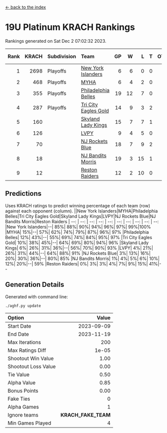 [<- back to the index](readme.md)
# 19U Platinum KRACH Rankings
Rankings generated on Sat Dec  2 07:02:32 2023.

Rank|KRACH|Subdivision|Team|GP|W|L|T|OTW|OTL|SoS|Exp Wins|Win Diff
---:|---:|:---|:---|---:|---:|---:|---:|---:|---:|---:|---:|---:
1|2698|Playoffs|[New York Islanders](https://gamesheetstats.com/seasons/3663/teams/140861/schedule)|6|6|0|0|0|0|60|6.8|-0.0
2|468|Playoffs|[MYHA](https://gamesheetstats.com/seasons/3663/teams/140863/schedule)|6|4|2|0|0|0|239|4.9|0.0
3|355|Playoffs|[Philadelphia Belles](https://gamesheetstats.com/seasons/3663/teams/140864/schedule)|19|12|7|0|0|0|628|12.9|0.0
4|287|Playoffs|[Tri City Eagles Gold](https://gamesheetstats.com/seasons/3663/teams/140869/schedule)|14|9|3|2|0|0|138|10.9|0.0
5|160||[Skyland Lady Kings](https://gamesheetstats.com/seasons/3663/teams/140865/schedule)|15|7|7|1|0|0|390|8.4|0.0
6|126||[LVPY](https://gamesheetstats.com/seasons/3663/teams/140860/schedule)|9|4|5|0|0|0|187|4.9|0.0
7|70||[NJ Rockets Blue](https://gamesheetstats.com/seasons/3663/teams/140867/schedule)|18|7|9|2|0|0|547|8.9|0.0
8|18||[NJ Bandits Morris](https://gamesheetstats.com/seasons/3663/teams/140866/schedule)|19|3|15|1|0|0|393|4.4|0.0
9|12||[Reston Raiders](https://gamesheetstats.com/seasons/3663/teams/140868/schedule)|12|2|10|0|0|0|117|2.9|0.0

## Predictions
Uses KRACH ratings to predict winning percentage of each team (row) against each opponent (column).
||New York Islanders|MYHA|Philadelphia Belles|Tri City Eagles Gold|Skyland Lady Kings|LVPY|NJ Rockets Blue|NJ Bandits Morris|Reston Raiders
| --: | --: | --: | --: | --: | --: | --: | --: | --: | --: 
|New York Islanders|--| 85%| 88%| 90%| 94%| 96%| 97%| 99%|100%
|MYHA| 15%|--| 57%| 62%| 74%| 79%| 87%| 96%| 97%
|Philadelphia Belles| 12%| 43%|--| 55%| 69%| 74%| 84%| 95%| 97%
|Tri City Eagles Gold| 10%| 38%| 45%|--| 64%| 69%| 80%| 94%| 96%
|Skyland Lady Kings|  6%| 26%| 31%| 36%|--| 56%| 70%| 90%| 93%
|LVPY|  4%| 21%| 26%| 31%| 44%|--| 64%| 88%| 91%
|NJ Rockets Blue|  3%| 13%| 16%| 20%| 30%| 36%|--| 80%| 85%
|NJ Bandits Morris|  1%|  4%|  5%|  6%| 10%| 12%| 20%|--| 59%
|Reston Raiders|  0%|  3%|  3%|  4%|  7%|  9%| 15%| 41%|--

## Generation Details

Generated with command line:
```
./aghf.py update
```

| Option | Value |
| :----- | ----: |
| Start Date | 2023-09-09 |
| End Date | 2023-11-19 |
| Max Iterations | 200 |
| Max Ratings Diff | 1e-05 |
| Shootout Win Value | 1.00 |
| Shootout Loss Value | 0.00 |
| Tie Value | 0.50 |
| Alpha Value | 0.85 |
| Bonus Points | 0.00 |
| Fake Ties | 0 |
| Alpha Games | 1 |
| Ignore teams | __KRACH_FAKE_TEAM__ |
| Min Games Played | 4 |

